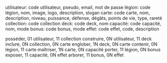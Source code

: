 utilisateur: code utilisateur, pseudo, email, mot de passe
légion: code légion, nom, image, logo, description, slogan
carte: code carte, nom, description, niveau, puissance, défense, dégâts, points de vie, type, rareté
collection: code collection
deck: code deck, nom
capacité: code capacité, nom, mode
bonus: code bonus, mode
effet: code effet, code, description

posséder, 01 utilisateur, 11 collection
construire, 0N utilisateur, 11 deck
inclure, 0N collection, 0N carte
englober, 1N deck, 0N carte
contenir, 0N légion, 11 carte
maîtriser, 1N carte, 0N capacité
porter, 11 légion, 0N bonus
exposer, 11 capacité, 0N effet
arborer, 11 bonus, 0N effet